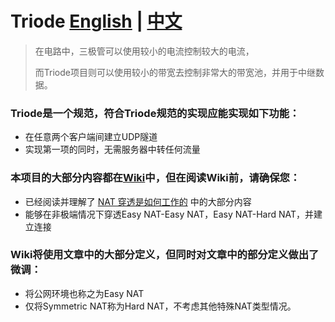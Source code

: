 # Triode <a href="README_EN.MD">English</a> | <a href="README.MD">中文</a>

>
> 在电路中，三极管可以使用较小的电流控制较大的电流，
> 
> 而Triode项目则可以使用较小的带宽去控制非常大的带宽池，并用于中继数据。

### Triode是一个规范，符合Triode规范的实现应能实现如下功能：

* 在任意两个客户端间建立UDP隧道
* 实现第一项的同时，无需服务器中转任何流量

### 本项目的大部分内容都在[Wiki](https://github.com/Xor7Studio/Triode/wiki)中，但在阅读Wiki前，请确保您：
* 已经阅读并理解了 [NAT 穿透是如何工作的](https://arthurchiao.art/blog/how-nat-traversal-works-zh/) 中的大部分内容
* 能够在非极端情况下穿透Easy NAT-Easy NAT，Easy NAT-Hard NAT，并建立连接

### Wiki将使用文章中的大部分定义，但同时对文章中的部分定义做出了微调：
* 将公网环境也称之为Easy NAT
* 仅将Symmetric NAT称为Hard NAT，不考虑其他特殊NAT类型情况。
